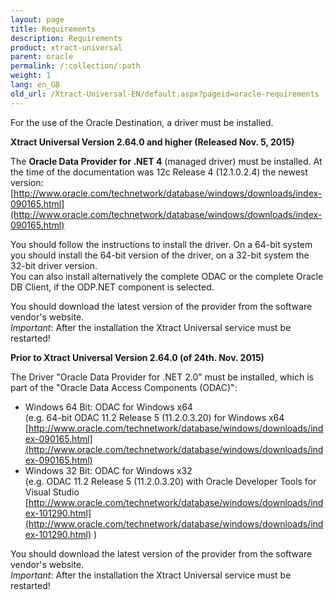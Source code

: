 ```yaml
---
layout: page
title: Requirements
description: Requirements
product: xtract-universal
parent: oracle
permalink: /:collection/:path
weight: 1
lang: en_GB
old_url: /Xtract-Universal-EN/default.aspx?pageid=oracle-requirements
---
```



For the use of the Oracle Destination, a driver must be installed. 

**Xtract Universal Version 2.64.0 and higher (Released Nov. 5, 2015)** 

The **Oracle Data Provider for .NET 4** (managed driver) must be installed. At the time of the documentation was 12c Release 4 (12.1.0.2.4) the newest version:<br>
[http://www.oracle.com/technetwork/database/windows/downloads/index-090165.html](http://www.oracle.com/technetwork/database/windows/downloads/index-090165.html)

You should follow the instructions to install the driver. On a 64-bit system you should install the 64-bit version of the driver, on a 32-bit system the 32-bit driver version. <br>
You can also install alternatively the complete ODAC or the complete Oracle DB Client, if the ODP.NET component is selected. 

You should download the latest version of the provider from the software vendor's website.<br>
*Important*: After the installation the Xtract Universal service must be restarted!

**Prior to Xtract Universal Version 2.64.0 (of 24th. Nov. 2015)**

The Driver "Oracle Data Provider for .NET 2.0" must be installed, which is part of the "Oracle Data Access Components (ODAC)":  

- Windows 64 Bit: ODAC for Windows x64<br> 
(e.g. 64-bit ODAC 11.2 Release 5 (11.2.0.3.20) for Windows x64 <br>
[http://www.oracle.com/technetwork/database/windows/downloads/index-090165.html](http://www.oracle.com/technetwork/database/windows/downloads/index-090165.html)
- Windows 32 Bit: ODAC for Windows x32 <br>
(e.g. ODAC 11.2 Release 5 (11.2.0.3.20) with Oracle Developer Tools for Visual Studio <br>
[http://www.oracle.com/technetwork/database/windows/downloads/index-101290.html](http://www.oracle.com/technetwork/database/windows/downloads/index-101290.html) )

You should download the latest version of the provider from the software vendor's website.<br>
*Important*: After the installation the Xtract Universal service must be restarted!